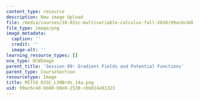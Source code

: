 ```yaml
---
content_type: resource
description: New image Upload
file: /media/courses/18-02sc-multivariable-calculus-fall-2010/99ac6c4dbb80b8e02530c6b814a91323_MIT18_02SC_L30Brds_14a.png
file_type: image/png
image_metadata:
  caption: ''
  credit: ''
  image-alt: ''
learning_resource_types: []
ocw_type: OCWImage
parent_title: 'Session 89: Gradient Fields and Potential Functions'
parent_type: CourseSection
resourcetype: Image
title: MIT18_02SC_L30Brds_14a.png
uid: 99ac6c4d-bb80-b8e0-2530-c6b814a91323
---
```


